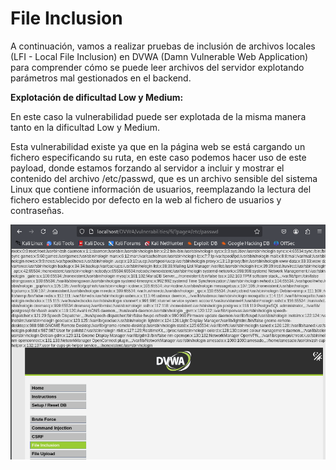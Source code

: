 # File Inclusion

A continuación, vamos a realizar pruebas de inclusión de archivos locales (LFI - Local File Inclusion) en DVWA (Damn Vulnerable Web Application) para comprender cómo se puede leer archivos del servidor explotando parámetros mal gestionados en el backend.

**Explotación de dificultad Low y Medium:**

En este caso la vulnerabilidad puede ser explotada de la misma manera tanto en la dificultad Low y Medium.

Esta vulnerabilidad existe ya que en la página web se está cargando un fichero especificando su ruta, en este caso podemos hacer uso de este payload, donde estamos forzando al servidor a incluir y mostrar el contenido del archivo /etc/passwd, que es un archivo sensible del sistema Linux que contiene información de usuarios, reemplazando la lectura del fichero establecido por defecto en la web al fichero de usuarios y contraseñas.

![LM](./Assets/File%20Inclusion/LOW%20&%20MEDIUM-%201.png)

